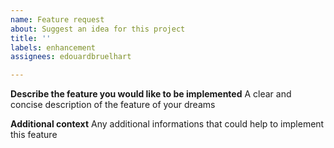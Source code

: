 ```yaml
---
name: Feature request
about: Suggest an idea for this project
title: ''
labels: enhancement
assignees: edouardbruelhart

---
```


**Describe the feature you would like to be implemented**
A clear and concise description of the feature of your dreams

**Additional context**
Any additional informations that could help to implement this feature
